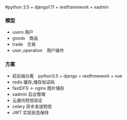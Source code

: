 #python 3.5 + django1.11 + restframework + xadmin
### 模型
- users 用户
- goods　商品
- trade　交易
- user_operation　用户操作

### 方案
- 前后端分离　python3.5 + django + restfrmework + vue
- redis 缓存,储存验证码
- fastDFS ＋ nginx 图片储存
- xadmin 后台管理
- 云通讯短信验证
- celery 异步发送短信
- JWT 实现状态保持
